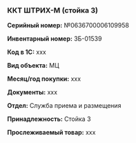### ККТ ШТРИХ-М (стойка 3)  </br>

**Серийный номер:** №0636700006109958 </br>

**Инвентарный номер:** ЗБ-01539 </br>

**Код в 1С:** xxx </br> 

**Вид объекта:** МЦ

**Месяц/год покупки:** xxx </br>

**Документы:** xxx </br>

**Отдел:** Служба приема и размещения  </br>

**Принадлежность:** Стойка 3 </br>

**Прослеживаемый товар:** xxx

